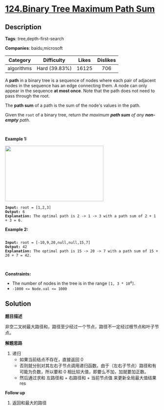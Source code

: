 # [124.Binary Tree Maximum Path Sum](https://leetcode.com/problems/binary-tree-maximum-path-sum/description/)

## Description

**Tags**: tree,depth-first-search

**Companies**: baidu,microsoft

| Category | Difficulty | Likes | Dislikes |
| :------: | :--------: | :---: | :------: |
| algorithms | Hard (39.83%) | 16125 | 706 |

<p>A <strong>path</strong> in a binary tree is a sequence of nodes where each pair of adjacent nodes in the sequence has an edge connecting them. A node can only appear in the sequence <strong>at most once</strong>. Note that the path does not need to pass through the root.</p>
<p>The <strong>path sum</strong> of a path is the sum of the node&#39;s values in the path.</p>
<p>Given the <code>root</code> of a binary tree, return <em>the maximum <strong>path sum</strong> of any <strong>non-empty</strong> path</em>.</p>
<p>&nbsp;</p>
<p><strong class="example">Example 1:</strong></p>
<img alt="" src="https://assets.leetcode.com/uploads/2020/10/13/exx1.jpg" style="width: 322px; height: 182px;" />
<pre><code><strong>Input:</strong> root = [1,2,3]
<strong>Output:</strong> 6
<strong>Explanation:</strong> The optimal path is 2 -&gt; 1 -&gt; 3 with a path sum of 2 + 1 + 3 = 6.</code></pre>
<p><strong class="example">Example 2:</strong></p>
<img alt="" src="https://assets.leetcode.com/uploads/2020/10/13/exx2.jpg" />
<pre><code><strong>Input:</strong> root = [-10,9,20,null,null,15,7]
<strong>Output:</strong> 42
<strong>Explanation:</strong> The optimal path is 15 -&gt; 20 -&gt; 7 with a path sum of 15 + 20 + 7 = 42.</code></pre>
<p>&nbsp;</p>
<p><strong>Constraints:</strong></p>
<ul>
  <li>The number of nodes in the tree is in the range <code>[1, 3 * 10<sup>4</sup>]</code>.</li>
  <li><code>-1000 &lt;= Node.val &lt;= 1000</code></li>
</ul>

## Solution

**题目描述**

非空二叉树最大路径和，路径至少经过一个节点，路径不一定经过根节点和叶子节点。

**解题思路**

1. 递归
   - 如果当前结点不存在，直接返回 0
   - 否则就分别对其左右子节点调用递归函数。由于（左右子节点）路径和有可能为负数，所以要和 0 相比较大值，即要么不加，加就要加正数。
   - 然后通过求和 左路径和 + 右路径和 + 当前节点值 来更新全局最大值结果 res

**Follow up**

1. 返回和最大的路径

